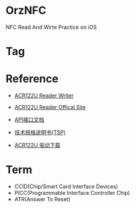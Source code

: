 # OrzNFC
NFC Read And Wirte Practice on iOS


# Tag

# Reference

- [ACR122U Reader Writer](https://github.com/mdeverdelhan/ACR122U-reader-writer)

- [ACR122U Reader Offical Site](https://www.acs.com.hk/en/products/3/acr122u-usb-nfc-reader/)

- [API接口文档](docs/API-ACR122U-2.04.pdf)

- [技术规格说明书(TSP)](docs/TSP-ACR122U-3.06.pdf)

- [ACR122U 驱动下载](https://www.acs.com.hk/cn/products/73/acr122u-nfc%E8%AF%BB%E5%86%99%E5%99%A8-usb%E6%8E%A5%E5%8F%A3/)

# Term

- CCID(Chip/Smart Card Interface Devices)
- PICC(Programmable Interface Controller Chip)
- ATR(Answer To Reset)
